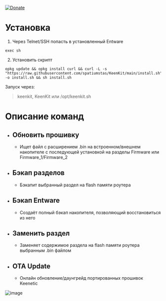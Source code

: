 [![Donate](https://www.paypalobjects.com/en_US/i/btn/btn_donate_SM.gif)](https://www.donationalerts.com/r/spatiumstas)

# Установка
1. Через Telnet/SSH попасть в установленный Entware
```   
exec sh
```   
2. Установить скрипт
```
opkg update && opkg install curl && curl -L -s "https://raw.githubusercontent.com/spatiumstas/KeenKit/main/install.sh" -o install.sh && sh install.sh 
```
Запуск через:
>keenkit, KeenKit или /opt/keenkit.sh

#  Описание команд
- ## **Обновить прошивку**
    - Ищет файл с расширением .bin на встроенном/внешнем накопителе с последующей установкой на разделы Firmware или Firmware_1/Firmware_2
- ## **Бэкап разделов**
    - Бэкапит выбранный раздел на flash памяти роутера
- ## **Бэкап Entware**
    - Создаёт полный бэкап накопителя, позволяющий восстановиться из него
- ## **Заменить раздел**
    - Заменяет содержимое раздела на flash памяти роутера выбранным .bin файлом
- ## **OTA Update**
    - Онлайн обновление/даунгрейд портированных прошивок Keenetic


![image](https://github.com/spatiumstas/KeenKit/assets/79056064/431ef425-60c8-4d3a-80df-dadbf1d0608c)
